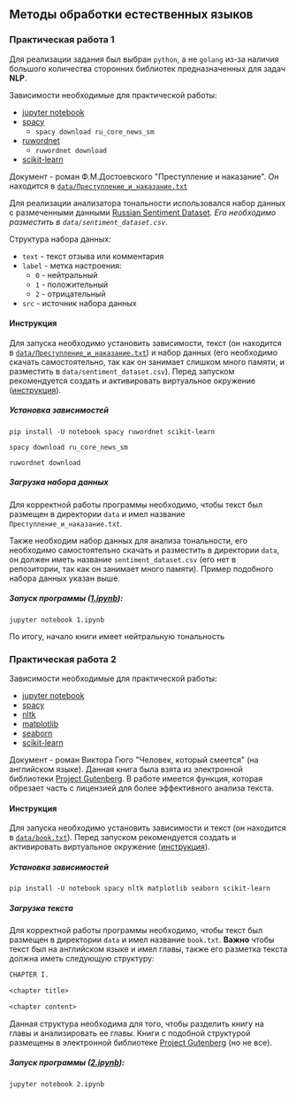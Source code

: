 ## Методы обработки естественных языков

### Практическая работа 1

Для реализации задания был выбран `python`, а не `golang` из-за наличия большого
количества сторонних библиотек предназначенных для задач **NLP**.

Зависимости необходимые для практической работы:

- [jupyter notebook](https://jupyter.org/)
- [spacy](https://spacy.io/)
  - `spacy download ru_core_news_sm`
- [ruwordnet](https://github.com/avidale/python-ruwordnet)
  - `ruwordnet download`
- [scikit-learn](https://scikit-learn.org/stable/)

Документ - роман Ф.М.Достоевского "Преступление и наказание". Он находится в
[`data/Преступление_и_наказание.txt`](data/Преступление_и_наказание.txt)

Для реализации анализатора тональности использовался набор данных с размеченными
данными
[Russian Sentiment Dataset](https://www.kaggle.com/datasets/mar1mba/russian-sentiment-dataset).
_Его необходимо разместить в `data/sentiment_dataset.csv`_.

Структура набора данных:

- `text` - текст отзыва или комментария
- `label` - метка настроения:
  - `0` - нейтральный
  - `1` - положительный
  - `2` - отрицательный
- `src` - источник набора данных

#### Инструкция

Для запуска необходимо установить зависимости, текст (он находится в
[`data/Преступление_и_наказание.txt`](data/Преступление_и_наказание.txt)) и
набор данных (его необходимо скачать самостоятельно, так как он занимает слишком
много памяти, и разместить в `data/sentiment_dataset.csv`). Перед запуском
рекомендуется создать и активировать виртуальное окружение
([инструкция](https://docs.python.org/3/library/venv.html)).

##### Установка зависимостей

```
pip install -U notebook spacy ruwordnet scikit-learn
```

```
spacy download ru_core_news_sm
```

```
ruwordnet download
```

##### Загрузка набора данных

Для корректной работы программы необходимо, чтобы текст был размещен в
директории `data` и имел название `Преступление_и_наказание.txt`.

Также необходим набор данных для анализа тональности, его необходимо
самостоятельно скачать и разместить в директории `data`, он должен иметь
название `sentiment_dataset.csv` (его нет в репозитории, так как он занимает
много памяти). Пример подобного набора данных указан выше.

##### Запуск программы ([1.ipynb](1.ipynb)):

```
jupyter notebook 1.ipynb
```

По итогу, начало книги имеет нейтральную тональность

### Практическая работа 2

Зависимости необходимые для практической работы:

- [jupyter notebook](https://jupyter.org/)
- [spacy](https://spacy.io)
- [nltk](https://www.nltk.org)
- [matplotlib](https://matplotlib.org)
- [seaborn](https://seaborn.pydata.org)
- [scikit-learn](https://scikit-learn.org/stable/)

Документ - роман Виктора Гюго "Человек, который смеется" (на английском языке).
Данная книга была взята из электронной библиотеки
[Project Gutenberg](https://www.gutenberg.org/). В работе имеется функция,
которая обрезает часть с лицензией для более эффективного анализа текста.

#### Инструкция

Для запуска необходимо установить зависимости и текст (он находится в
[`data/book.txt`](data/book.txt)). Перед запуском рекомендуется создать и
активировать виртуальное окружение
([инструкция](https://docs.python.org/3/library/venv.html)).

##### Установка зависимостей

```
pip install -U notebook spacy nltk matplotlib seaborn scikit-learn
```

##### Загрузка текста

Для корректной работы программы необходимо, чтобы текст был размещен в
директории `data` и имел название `book.txt`. **Важно** чтобы текст был на
английском языке и имел главы, также его разметка текста должна иметь следующую
структуру:

```txt
CHAPTER I.

<chapter title>

<chapter content>
```

Данная структура необходима для того, чтобы разделить книгу на главы и
анализировать ее главы. Книги с подобной структурой размещены в электронной
библиотеке [Project Gutenberg](https://www.gutenberg.org/) (но не все).

##### Запуск программы ([2.ipynb](2.ipynb)):

```
jupyter notebook 2.ipynb
```
